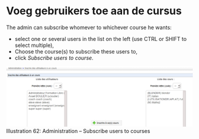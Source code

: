 # Voeg gebruikers toe aan de cursus

The admin can subscribe whomever to whichever course he wants:

* select one or several users in the list on the left \(use CTRL or SHIFT to select multiple\),
* Choose the course\(s\) to subscribe these users to,
* click _Subscribe users to course_.

![](../../.gitbook/assets/coursinscrire_-utilisateurs%20%281%29.png)Illustration 62: Administration – Subscribe users to courses

